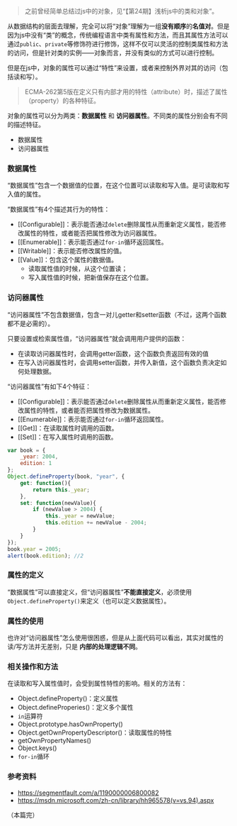 > 之前曾经简单总结过js中的对象，见“【第24期】浅析js中的类和对象”。

从数据结构的层面去理解，完全可以将“对象”理解为一组**没有顺序**的**名值对**。但是因为js中没有“类”的概念，传统编程语言中类有属性和方法，而且其属性方法可以通过`public`、`private`等修饰符进行修饰，这样不仅可以灵活的控制类属性和方法的访问，但是针对类的实例——对象而言，并没有类似的方式可以进行控制。

但是在js中，对象的属性可以通过“特性”来设置，或者来控制外界对其的访问（包括读和写）。

> ECMA-262第5版在定义只有内部才用的特性（attribute）时，描述了属性（property）的各种特征。

对象的属性可以分为两类：**数据属性** 和 **访问器属性**。不同类的属性分别会有不同的描述特征。
- 数据属性
- 访问器属性

### 数据属性
“数据属性”包含一个数据值的位置，在这个位置可以读取和写入值。是可读取和写入值的属性。

“数据属性”有4个描述其行为的特性：
- [[Configurable]]：表示能否通过`delete`删除属性从而重新定义属性，能否修改属性的特性，或者能否把属性修改为访问器属性。
- [[Enumerable]]：表示能否通过`for-in`循环返回属性。
- [[Writable]]：表示能否修改属性的值。
- [[Value]]：包含这个属性的数据值。
    - 读取属性值的时候，从这个位置读；
    - 写入属性值的时候，把新值保存在这个位置。

### 访问器属性
“访问器属性”不包含数据值，包含一对儿getter和setter函数（不过，这两个函数都不是必需的）。

只要设置或检索属性值，“访问器属性”就会调用用户提供的函数：
- 在读取访问器属性时，会调用getter函数，这个函数负责返回有效的值
- 在写入访问器属性时，会调用setter函数，并传入新值，这个函数负责决定如何处理数据。

“访问器属性”有如下4个特征：
- [[Configurable]]：表示能否通过`delete`删除属性从而重新定义属性，能否修改属性的特性，或者能否把属性修改为数据属性。
- [[Enumerable]]：表示能否通过`for-in`循环返回属性。
- [[Get]]：在读取属性时调用的函数。
- [[Set]]：在写入属性时调用的函数。

```javascript
var book = {
    _year: 2004,
    edition: 1
};
Object.defineProperty(book, "year", {
    get: function(){
        return this._year;
    },
    set: function(newValue){
        if (newValue > 2004) {
            this._year = newValue;
            this.edition += newValue - 2004;
        }
    }
});
book.year = 2005;
alert(book.edition); //2
```

### 属性的定义
“数据属性”可以直接定义，但“访问器属性”**不能直接定义**，必须使用`Object.defineProperty()`来定义（也可以定义数据属性）。

### 属性的使用
也许对“访问器属性”怎么使用很困惑，但是从上面代码可以看出，其实对属性的读/写方法并无差别，只是 **内部的处理逻辑不同**。

### 相关操作和方法
在读取和写入属性值时，会受到属性特性的影响。相关的方法有：
- Object.defineProperty()：定义属性
- Object.defineProperies()：定义多个属性
- `in`运算符
- Object.prototype.hasOwnProperty()
- Object.getOwnPropertyDescriptor()：读取属性的特性
- getOwnPropertyNames()
- Object.keys()
- `for-in`循环

### 参考资料
- https://segmentfault.com/a/1190000006800082
- https://msdn.microsoft.com/zh-cn/library/hh965578(v=vs.94).aspx

（本篇完）
